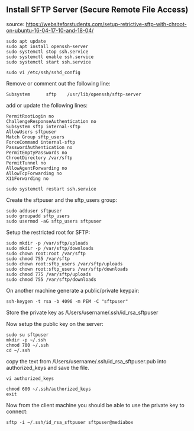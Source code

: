 ## Install SFTP Server (Secure Remote File Access)

source: https://websiteforstudents.com/setup-retrictive-sftp-with-chroot-on-ubuntu-16-04-17-10-and-18-04/

```console
sudo apt update
sudo apt install openssh-server
sudo systemctl stop ssh.service
sudo systemctl enable ssh.service
sudo systemctl start ssh.service
```

```console
sudo vi /etc/ssh/sshd_config
```
Remove or comment out the following line:
```
Subsystem      sftp    /usr/lib/openssh/sftp-server
```
add or update the following lines:
```
PermitRootLogin no
ChallengeResponseAuthentication no
Subsystem sftp internal-sftp
AllowUsers sftpuser
Match Group sftp_users
ForceCommand internal-sftp
PasswordAuthentication no
PermitEmptyPasswords no
ChrootDirectory /var/sftp
PermitTunnel no
AllowAgentForwarding no
AllowTcpForwarding no
X11Forwarding no
```
```console
sudo systemctl restart ssh.service
```
Create the sftpuser and the sftp_users group:
```console
sudo adduser sftpuser
sudo groupadd sftp_users
sudo usermod -aG sftp_users sftpuser
```
Setup the restricted root for SFTP:
```console
sudo mkdir -p /var/sftp/uploads
sudo mkdir -p /var/sftp/downloads
sudo chown root:root /var/sftp
sudo chmod 755 /var/sftp
sudo chown root:sftp_users /var/sftp/uploads
sudo chown root:sftp_users /var/sftp/downloads
sudo chmod 775 /var/sftp/uploads
sudo chmod 755 /var/sftp/downloads
```
On another machine generate a public/private keypair:
```console
ssh-keygen -t rsa -b 4096 -m PEM -C "sftpuser"
```
Store the private key as /Users/username/.ssh/id_rsa_sftpuser

Now setup the public key on the server:
```console
sudo su sftpuser
mkdir -p ~/.ssh
chmod 700 ~/.ssh
cd ~/.ssh
```
copy the text from /Users/username/.ssh/id_rsa_sftpuser.pub into authorized_keys and save the file.
```console
vi authorized_keys
```
```console
chmod 600 ~/.ssh/authorized_keys
exit
```
Now from the client machine you should be able to use the private key to connect:
```console
sftp -i ~/.ssh/id_rsa_sftpuser sftpuser@mediabox
```
